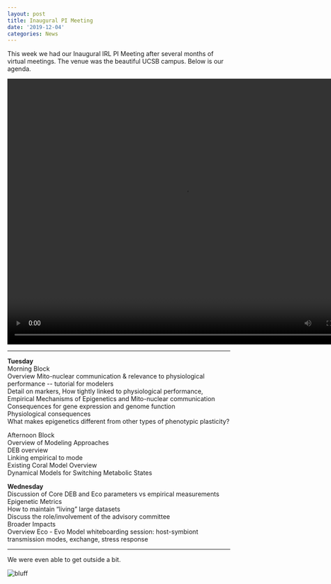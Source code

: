 ```yaml
---
layout: post
title: Inaugural PI Meeting
date: '2019-12-04'
categories: News
---
```


This week we had our Inaugural IRL PI Meeting after several months of virtual meetings. The venue was the beautiful UCSB campus. Below is our agenda.


<video controls="controls" width="800" height="600" 
       name="PI Chat" src="http://gannet.fish.washington.edu/seashell/snaps/IMG_2624.MOV"></video>



---
**Tuesday**     
Morning Block    
Overview Mito-nuclear communication & relevance to physiological performance -- tutorial for modelers     
Detail on markers, How tightly linked to physiological performance, Empirical Mechanisms of Epigenetics and Mito-nuclear communication     
Consequences for gene expression and genome function     
Physiological consequences      
What makes epigenetics different from other types of phenotypic plasticity?      

Afternoon Block    
Overview of Modeling Approaches     
DEB overview    
Linking empirical to mode    
Existing Coral Model Overview    
Dynamical Models for Switching Metabolic States   

**Wednesday**     
Discussion of Core DEB and Eco parameters vs empirical measurements    
Epigenetic Metrics   
How to maintain “living” large datasets    
Discuss the role/involvement of the advisory committee   
Broader Impacts    
Overview Eco - Evo Model whiteboarding session: host-symbiont transmission modes, exchange, stress response    


---

We were even able to get outside a bit.

![bluff](http://gannet.fish.washington.edu/seashell/snaps/Monosnap_2019-12-04_14-55-47.png)

